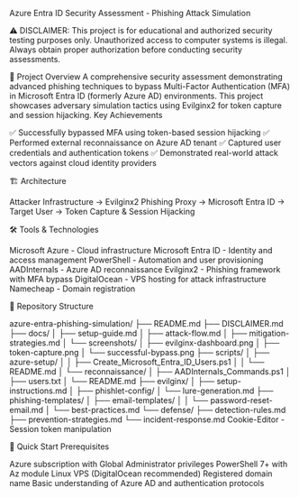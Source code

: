 Azure Entra ID Security Assessment - Phishing Attack Simulation

⚠️ DISCLAIMER: This project is for educational and authorized security testing purposes only. Unauthorized access to computer systems is illegal. Always obtain proper authorization before conducting security assessments.

🎯 Project Overview
A comprehensive security assessment demonstrating advanced phishing techniques to bypass Multi-Factor Authentication (MFA) in Microsoft Entra ID (formerly Azure AD) environments. This project showcases adversary simulation tactics using Evilginx2 for token capture and session hijacking.
Key Achievements

✅ Successfully bypassed MFA using token-based session hijacking
✅ Performed external reconnaissance on Azure AD tenant
✅ Captured user credentials and authentication tokens
✅ Demonstrated real-world attack vectors against cloud identity providers

🏗️ Architecture

Attacker Infrastructure → Evilginx2 Phishing Proxy → Microsoft Entra ID → Target User →  Token Capture & Session Hijacking

🛠️ Tools & Technologies

Microsoft Azure - Cloud infrastructure
Microsoft Entra ID - Identity and access management
PowerShell - Automation and user provisioning
AADInternals - Azure AD reconnaissance
Evilginx2 - Phishing framework with MFA bypass
DigitalOcean - VPS hosting for attack infrastructure
Namecheap - Domain registration

📁 Repository Structure

azure-entra-phishing-simulation/
├── README.md
├── DISCLAIMER.md
├── docs/
│   ├── setup-guide.md
│   ├── attack-flow.md
│   ├── mitigation-strategies.md
│   └── screenshots/
│       ├── evilginx-dashboard.png
│       ├── token-capture.png
│       └── successful-bypass.png
├── scripts/
│   ├── azure-setup/
│   │   ├── Create_Microsoft_Entra_ID_Users.ps1
│   │   └── README.md
│   └── reconnaissance/
│       ├── AADInternals_Commands.ps1
│       ├── users.txt
│       └── README.md
├── evilginx/
│   ├── setup-instructions.md
│   ├── phishlet-config/
│   └── lure-generation.md
├── phishing-templates/
│   ├── email-templates/
│   │   └── password-reset-email.md
│   └── best-practices.md
└── defense/
    ├── detection-rules.md
    ├── prevention-strategies.md
    └── incident-response.md
Cookie-Editor - Session token manipulation

🚀 Quick Start
Prerequisites

Azure subscription with Global Administrator privileges
PowerShell 7+ with Az module
Linux VPS (DigitalOcean recommended)
Registered domain name
Basic understanding of Azure AD and authentication protocols
                
